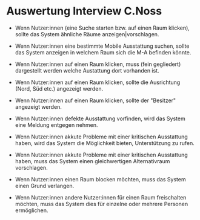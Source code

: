 # Auswertung Interview C.Noss

- Wenn Nutzer:innen (eine Suche starten bzw. auf einen Raum klicken), sollte das System ähnliche Räume anzeigen|vorschlagen.

- Wenn Nutzer:innen eine bestimmte Mobile Ausstattung suchen, sollte das System anzeigen in welchem Raum sich die M-A befinden könnte.

- Wenn Nutzer:innen auf einen Raum klicken, muss (fein gegliedert) dargestellt werden welche Austattung dort vorhanden ist.

- Wenn Nutzer:innen auf einen Raum klicken, sollte die Ausrichtung (Nord, Süd etc.) angezeigt werden.

- Wenn Nutzer:innen auf einen Raum klicken, sollte der "Besitzer" angezeigt werden.

- Wenn Nutzer:innen defekte Ausstattung vorfinden, wird das System eine Meldung entgegen nehmen.

- Wenn Nutzer:innen akkute Probleme mit einer kritischen Ausstattung haben, wird das System die Möglichkeit bieten, Unterstützung zu rufen.

- Wenn Nutzer:innen akkute Probleme mit einer kritischen Ausstattung haben, muss das System einen gleichwertigen Alternativraum vorschlagen.

- Wenn Nutzer:innen einen Raum blocken möchten, muss das System einen Grund verlangen.

- Wenn Nutzer:innen andere Nutzer:innen für einen Raum freischalten möchten, muss das System dies für einzelne oder mehrere Personen ermöglichen.
